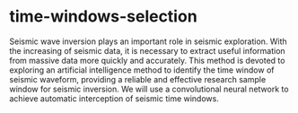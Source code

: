 # time-windows-selection
Seismic wave inversion plays an important role in seismic exploration. 
With the increasing of seismic data, 
it is necessary to extract useful information from massive data more quickly and accurately. 
This method is devoted to exploring an artificial intelligence method to identify the time window of seismic waveform, 
providing a reliable and effective research sample window for seismic inversion.
We will use a convolutional neural network to achieve automatic interception of seismic time windows.
